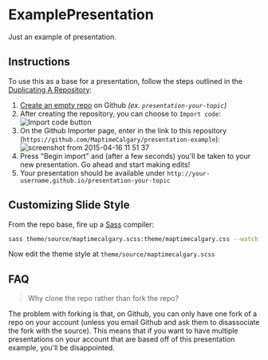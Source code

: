 # ExamplePresentation
Just an example of presentation.

## Instructions

To use this as a base for a presentation, follow the steps outlined in the [Duplicating A Repository](https://help.github.com/articles/duplicating-a-repository/):

1. [Create an empty repo](https://github.com/new) on Github _(ex. `presentation-your-topic`)_
2. After creating the repository, you can choose to `Import code`: ![Import code button](https://cloud.githubusercontent.com/assets/897290/7187563/a3637a08-e42e-11e4-874e-ae9845224445.png)
3. On the Github Importer page, enter in the link to this repository (`https://github.com/MaptimeCalgary/presentation-example`): ![screenshot from 2015-04-16 11 51 37](https://cloud.githubusercontent.com/assets/897290/7187614/f6f89cde-e42e-11e4-94d0-4d92d5a4c6ef.png)
4. Press "Begin import" and (after a few seconds) you'll be taken to your new presentation. Go ahead and start making edits!
5. Your presentation should be available under `http://your-username.github.io/presentation-your-topic`

## Customizing Slide Style

From the repo base, fire up a [Sass](http://sass-lang.com/) compiler:
```bash
sass theme/source/maptimecalgary.scss:theme/maptimecalgary.css --watch
```
Now edit the theme style at `theme/source/maptimecalgary.scss`

## FAQ

> Why clone the repo rather than fork the repo?

The problem with forking is that, on Github, you can only have one fork of a repo on your account (unless you email Github and ask them to disassociate the fork with the source). This means that if you want to have multiple presentations on your account that are based off of this presentation example, you'll be disappointed.
